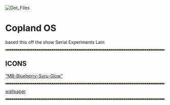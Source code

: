 ![Dot_Files](https://github.com/fruitsaladchan/arch-i3-rice/assets/124645742/e076bc07-0dae-42a0-8461-c2fec75f3291)

# Copland OS 

based this off the show Serial Experiments Lain

<!-- Horizontal Lines -->
<hr style="border-top: 3px dotted #998143">


## ICONS
["MB-Blueberry-Suru-Glow"](https://www.gnome-look.org/p/1333360/) <br />
<!-- Horizontal Lines -->
<hr style="border-top: 3px dotted #998143">

[wallpaper](https://i.imgur.com/bMz5swo.jpg) <br />
<!-- Horizontal Lines -->
<hr style="border-top: 3px dotted #998143">

